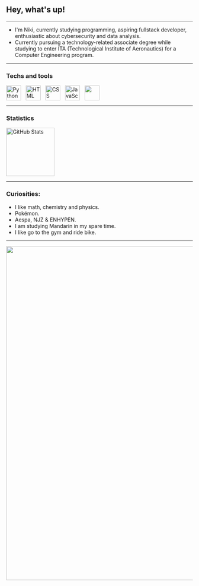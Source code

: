 ## Hey, what's up!

---

- I'm Niki, currently studying programming, aspiring fullstack developer, enthusiastic about cybersecurity and data analysis.
- Currently pursuing a technology-related associate degree while studying to enter ITA (Technological Institute of Aeronautics) for a Computer Engineering program.

---

### Techs and tools

<img 
    align="left" 
    alt="Python" 
    title="Python"
    width="40px" 
    style="padding-right: 10px;" 
    src="https://cdn.jsdelivr.net/gh/devicons/devicon@latest/icons/python/python-original.svg" 
/>
<img 
    align="left" 
    alt="HTML"
    title="HTML" 
    width="40px" 
    style="padding-right: 10px;" 
    src="https://cdn.jsdelivr.net/gh/devicons/devicon@latest/icons/html5/html5-original.svg" 
/>
<img 
    align="left" 
    alt="CSS" 
    title="CSS"
    width="40px" 
    style="padding-right: 10px;" 
    src="https://cdn.jsdelivr.net/gh/devicons/devicon@latest/icons/css3/css3-original.svg" 
/>
<img 
    align="left" 
    alt="JavaScript" 
    title="JavaScript"
    width="40px" 
    style="padding-right: 10px;" 
    src="https://cdn.jsdelivr.net/gh/devicons/devicon@latest/icons/javascript/javascript-original.svg" 
/>

<img width="40xp" src="https://cdn.jsdelivr.net/gh/devicons/devicon@latest/icons/jupyter/jupyter-original-wordmark.svg" />

---
### Statistics
<img 
      align="rigth" 
      alt="GitHub Stats" 
      height="130" 
      src="https://github-readme-stats.vercel.app/api/top-langs/?username=NikiMorona&theme=transparent&layout=compact&langs_count=10" 
  />
  
---

### Curiosities:
- I like math, chemistry and physics.
- Pokémon.
- Aespa, NJZ & ENHYPEN.
- I am studying Mandarin in my spare time.
- I like go to the gym and ride bike.
---
<img width="900xp" src="https://i.pinimg.com/736x/6a/3d/ef/6a3def6c5951687ecd313d14ff2a1abd.jpg" />

